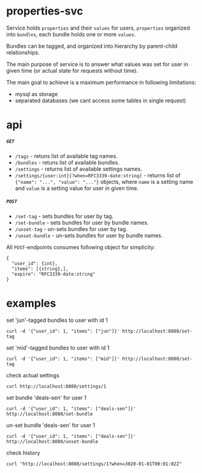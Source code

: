 # properties-svc

Service holds `properties` and their `values` for users,
`properties` organized into `bundles`, each bundle holds
one or more `values`.

Bundles can be tagged, and organized into hierarchy by 
parent-child relationships.

The main purpose of service is to answer what values was set for
user in given time (or actual state for requests without time).

The main goal to achieve is a maximum performance in following limitations:
- mysql as storage
- separated databases (we cant access some tables in single request)

# api

##### `GET`

- `/tags` - retuns list of available tag names.
- `/bundles` - retuns list of available bundles.
- `/settings` - returns list of available settings names.
- `/settings/{user:int}[?when=RFC3339-date:string]` - returns list of `{"name": "...", "value": "..."}`
objects, where `name` is a setting name and `value` is a setting value for user in given time.

##### `POST`

- `/set-tag` - sets bundles for user by tag.
- `/set-bundle` - sets bundles for user by bundle names.
- `/unset-tag` - un-sets bundles for user by tag.
- `/unset-bundle` - un-sets bundles for user by bundle names.

All `POST`-endpoints consumes following object for simplicity:
```
{
  "user_id": {int}, 
  "items": [{string},],
  "expire": "RFC3339-date:string" 
}
```

# examples

set 'jun'-tagged bundles to user with id 1
```
curl -d '{"user_id": 1, "items": ["jun"]}' http://localhost:8080/set-tag
```

set 'mid'-tagged bundles to user with id 1
```
curl -d '{"user_id": 1, "items": ["mid"]}' http://localhost:8080/set-tag
```

check actual settings
```
curl http://localhost:8080/settings/1
```

set bundle 'deals-sen' for user 1
```
curl -d '{"user_id": 1, "items": ["deals-sen"]}' http://localhost:8080/set-bundle
```

un-set bundle 'deals-sen' for user 1
```
curl -d '{"user_id": 1, "items": ["deals-sen"]}' http://localhost:8080/unset-bundle
```

check history
```
curl "http://localhost:8080/settings/1?when=3020-01-01T00:01:02Z"
```
